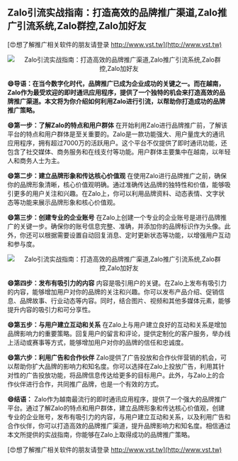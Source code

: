 ## **Zalo引流实战指南：打造高效的品牌推广渠道,Zalo推广引流系统,Zalo群控,Zalo加好友**

[😍想了解推广相关软件的朋友请登录 http://www.vst.tw](http://www.vst.tw)

 <center><img src="https://vst.tw/MP4/tuiguang/png/4.png" alt="Zalo引流实战指南：打造高效的品牌推广渠道,Zalo推广引流系统,Zalo群控,Zalo加好友"></center>

**😄导语：在当今数字化时代，品牌推广已成为企业成功的关键之一。而在越南，Zalo作为最受欢迎的即时通讯应用程序，提供了一个独特的机会来打造高效的品牌推广渠道。本文将为你介绍如何利用Zalo进行引流，以帮助你打造成功的品牌推广策略。**

**😄第一步：了解Zalo的特点和用户群体**
在开始利用Zalo进行品牌推广前，了解该平台的特点和用户群体是至关重要的。Zalo是一款功能强大、用户量庞大的通讯应用程序，拥有超过7000万的活跃用户。这个平台不仅提供了即时通讯功能，还包含了社交媒体、商务服务和在线支付等功能。用户群体主要集中在越南，以年轻人和商务人士为主。

**😄第二步：建立品牌形象和传达核心价值观**
在使用Zalo进行品牌推广之前，确保你的品牌形象清晰，核心价值观明确。通过准确传达品牌的独特性和价值，能够吸引更多的用户关注和兴趣。在Zalo上，你可以利用品牌资料、动态表情、文字状态等功能来展示品牌形象和核心价值观。

**😄第三步：创建专业的企业账号**
在Zalo上创建一个专业的企业账号是进行品牌推广的关键一步。确保你的账号信息完整、准确，并添加你的品牌标识作为头像。此外，你还可以根据需要设置自动回复消息、定时更新状态等功能，以增强用户互动和参与度。

 <center><img src="https://vst.tw/MP4/tuiguang/png/7.png" alt="Zalo引流实战指南：打造高效的品牌推广渠道,Zalo推广引流系统,Zalo群控,Zalo加好友"></center>

**😄第四步：发布有吸引力的内容**
内容是吸引用户的关键。在Zalo上发布有吸引力的内容，能够增加用户对你的品牌的关注和兴趣。你可以发布产品介绍、促销信息、品牌故事、行业动态等内容。同时，结合图片、视频和其他多媒体元素，能够提升内容的吸引力和可分享性。

**😄第五步：与用户建立互动和关系**
在Zalo上与用户建立良好的互动和关系是增加品牌影响力的重要策略。回复用户的留言和评论，提供定制化的客户服务，举办线上活动或赛事等方式，能够增加用户对你的品牌的信任和忠诚度。

**😄第六步：利用广告和合作伙伴**
Zalo提供了广告投放和合作伙伴营销的机会，可以帮助你扩大品牌的影响力和知名度。你可以选择在Zalo上投放广告，利用其针对性的广告投放功能，将品牌信息传达给更多的目标用户。此外，与Zalo上的合作伙伴进行合作，共同推广品牌，也是一个有效的方式。

**😄结语：**
Zalo作为越南最流行的即时通讯应用程序，提供了一个强大的品牌推广平台。通过了解Zalo的特点和用户群体，建立品牌形象和传达核心价值观，创建专业的企业账号，发布有吸引力的内容，与用户建立互动和关系，以及利用广告和合作伙伴，你可以打造高效的品牌推广渠道，提升品牌影响力和知名度。相信通过本文所提供的实战指南，你能够在Zalo上取得成功的品牌推广策略。

[😍想了解推广相关软件的朋友请登录 http://www.vst.tw](http://www.vst.tw)



